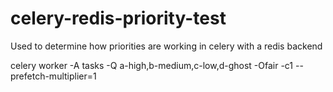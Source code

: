 # celery-redis-priority-test
Used to determine how priorities are working in celery with a redis backend



celery worker -A tasks -Q a-high,b-medium,c-low,d-ghost -Ofair -c1 --prefetch-multiplier=1
